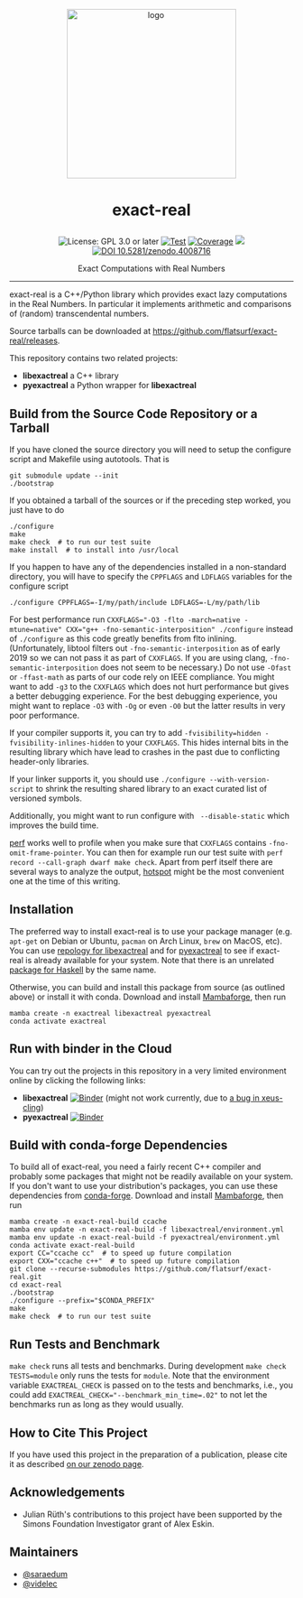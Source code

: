 <p align="center">
    <img alt="logo" src="https://github.com/flatsurf/exact-real/raw/master/logo.svg?sanitize=true" width="300px">
</p>

<h1><p align="center">exact-real</p></h1>

<p align="center">
  <img src="https://img.shields.io/badge/License-GPL_3.0_or_later-blue.svg" alt="License: GPL 3.0 or later">
  <a href="https://github.com/flatsurf/exact-real/actions/workflows/test.yml"><img src="https://github.com/flatsurf/exact-real/actions/workflows/test.yml/badge.svg" alt="Test"></a>
  <a href="https://codecov.io/gh/flatsurf/exact-real"><img src="https://codecov.io/gh/flatsurf/exact-real/branch/master/graph/badge.svg" alt="Coverage"></a>
  <a href="https://flatsurf.github.io/exact-real/asv/"><img src="http://img.shields.io/badge/benchmarked%20by-asv-blue.svg?style=flat"></a>
  <a href="https://doi.org/10.5281/zenodo.4008716"><img src="https://zenodo.org/badge/DOI/10.5281/zenodo.4008716.svg" alt="DOI 10.5281/zenodo.4008716"></a>
</p>

<p align="center">Exact Computations with Real Numbers</p>
<hr>

exact-real is a C++/Python library which provides exact lazy computations in the Real Numbers. In particular it implements arithmetic and comparisons of (random) transcendental numbers.

Source tarballs can be downloaded at https://github.com/flatsurf/exact-real/releases.

This repository contains two related projects:

* **libexactreal** a C++ library
* **pyexactreal** a Python wrapper for **libexactreal**

## Build from the Source Code Repository or a Tarball

If you have cloned the source directory you will need to setup the
configure script and Makefile using autotools. That is

    git submodule update --init
    ./bootstrap

If you obtained a tarball of the sources or if the preceding step
worked, you just have to do

    ./configure
    make
    make check  # to run our test suite
    make install  # to install into /usr/local

If you happen to have any of the dependencies installed in a non-standard
directory, you will have to specify the `CPPFLAGS` and `LDFLAGS` variables for
the configure script

    ./configure CPPFLAGS=-I/my/path/include LDFLAGS=-L/my/path/lib

For best performance run `CXXFLAGS="-O3 -flto -march=native -mtune=native"
CXX="g++ -fno-semantic-interposition" ./configure` instead of `./configure` as
this code greatly benefits from flto inlining. (Unfortunately, libtool filters
out `-fno-semantic-interposition` as of early 2019 so we can not pass it as
part of `CXXFLAGS`. If you are using clang, `-fno-semantic-interposition` does
not seem to be necessary.) Do not use `-Ofast` or `-ffast-math` as parts of our
code rely on IEEE compliance. You might want to add `-g3` to the `CXXFLAGS`
which does not hurt performance but gives a better debugging experience. For
the best debugging experience, you might want to replace `-O3` with `-Og` or
even `-O0` but the latter results in very poor performance.

If your compiler supports it, you can try to add `-fvisibility=hidden
-fvisibility-inlines-hidden` to your `CXXFLAGS`. This hides internal bits in
the resulting library which have lead to crashes in the past due to conflicting
header-only libraries.

If your linker supports it, you should use `./configure --with-version-script`
to shrink the resulting shared library to an exact curated list of versioned
symbols.

Additionally, you might want to run configure with ` --disable-static` which
improves the build time.

[perf](https://perf.wiki.kernel.org/index.php/Main_Page) works well to profile
when you make sure that `CXXFLAGS` contains `-fno-omit-frame-pointer`. You can
then for example run our test suite with `perf record --call-graph dwarf make
check`. Apart from perf itself there are several ways to analyze the output,
[hotspot](https://github.com/KDAB/hotspot) might be the most convenient one at
the time of this writing.

## Installation

The preferred way to install exact-real is to use your package manager (e.g.
`apt-get` on Debian or Ubuntu, `pacman` on Arch Linux, `brew` on MacOS, etc).
You can use [repology for
libexactreal](https://repology.org/project/libexactreal/packages) and for
[pyexactreal](https://repology.org/project/pyexactreal/packages) to see if
exact-real is already available for your system. Note that there is an
unrelated [package for Haskell](https://hackage.haskell.org/package/exact-real)
by the same name.

Otherwise, you can build and install this package from source (as outlined
above) or install it with conda.
Download and install
[Mambaforge](https://github.com/conda-forge/miniforge#mambaforge), then run

```
mamba create -n exactreal libexactreal pyexactreal
conda activate exactreal
```

## Run with binder in the Cloud

You can try out the projects in this repository in a very limited environment
online by clicking the following links:

* **libexactreal** [![Binder](https://mybinder.org/badge_logo.svg)](https://mybinder.org/v2/gh/flatsurf/exact-real/2.1.0?filepath=binder%2FSample.libexactreal.ipynb) (might not work currently, due to [a bug in xeus-cling](https://github.com/jupyter-xeus/xeus-cling/issues/413))
* **pyexactreal** [![Binder](https://mybinder.org/badge_logo.svg)](https://mybinder.org/v2/gh/flatsurf/exact-real/3.0.0?filepath=binder%2FSample.pyexactreal.ipynb)

## Build with conda-forge Dependencies

To build all of exact-real, you need a fairly recent C++ compiler and probably
some packages that might not be readily available on your system. If you don't
want to use your distribution's packages, you can use these dependencies from
[conda-forge](https://conda-forge.org). Download and install
[Mambaforge](https://github.com/conda-forge/miniforge#mambaforge), then run

    mamba create -n exact-real-build ccache
    mamba env update -n exact-real-build -f libexactreal/environment.yml
    mamba env update -n exact-real-build -f pyexactreal/environment.yml
    conda activate exact-real-build
    export CC="ccache cc"  # to speed up future compilation
    export CXX="ccache c++"  # to speed up future compilation
    git clone --recurse-submodules https://github.com/flatsurf/exact-real.git
    cd exact-real
    ./bootstrap
    ./configure --prefix="$CONDA_PREFIX"
    make
    make check  # to run our test suite

## Run Tests and Benchmark

`make check` runs all tests and benchmarks. During development `make check TESTS=module`
only runs the tests for `module`. Note that the environment variable
`EXACTREAL_CHECK` is passed on to the tests and benchmarks, i.e., you could add
`EXACTREAL_CHECK="--benchmark_min_time=.02"` to not let the benchmarks run as
long as they would usually.

## How to Cite This Project

If you have used this project in the preparation of a publication, please cite
it as described [on our zenodo page](https://doi.org/10.5281/zenodo.4008716).

## Acknowledgements

* Julian Rüth's contributions to this project have been supported by the Simons
  Foundation Investigator grant of Alex Eskin.

## Maintainers

* [@saraedum](https://github.com/saraedum)
* [@videlec](https://github.com/videlec)
